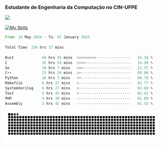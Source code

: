
### Estudante de Engenharia da Computação no CIN-UFPE
<div>
      <!--<img width=400 src="https://github-readme-stats.vercel.app/api?username=Zed201&show_icons=true&theme=tokyonight" /-->
      <img width=400 src='https://leetcode.card.workers.dev/Zed201?theme=nord&font=baloo&extension=null' />
</div>


[![My Skills](https://skillicons.dev/icons?i=c,cpp,rust,py,java,neovim&theme=dark)](https://skillicons.dev)

<!--START_SECTION:waka-->

```rust
From: 14 May 2024 - To: 07 January 2025

Total Time: 236 hrs 37 mins

Rust             84 hrs 45 mins  >>>>>>>>>----------------   35.38 %
C                35 hrs 54 mins  >>>>---------------------   14.99 %
Go               30 hrs 7 mins   >>>----------------------   12.57 %
C++              23 hrs 28 mins  >>-----------------------   09.80 %
Python           16 hrs 3 mins   >>-----------------------   06.70 %
Makefile         6 hrs 37 mins   >------------------------   02.77 %
SystemVerilog    6 hrs 27 mins   >------------------------   02.69 %
Text             5 hrs 47 mins   >------------------------   02.42 %
PHP              4 hrs 30 mins   -------------------------   01.88 %
Assembly         3 hrs 42 mins   -------------------------   01.55 %
```

<!--END_SECTION:waka-->

<picture>
  <source media="(prefers-color-scheme: dark)" srcset="https://github.com/Zed201/Zed201/blob/output/github-contribution-grid-snake-dark.svg" />
  <img alt="github-snake" src="https://github.com/Zed201/Zed201/blob/output/github-contribution-grid-snake-dark.svg" />
</picture>
